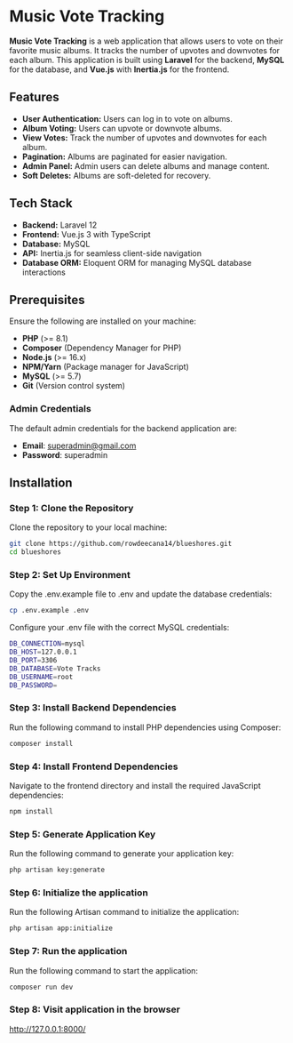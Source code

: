 # Music Vote Tracking

**Music Vote Tracking** is a web application that allows users to vote on their favorite music albums. It tracks the number of upvotes and downvotes for each album. This application is built using **Laravel** for the backend, **MySQL** for the database, and **Vue.js** with **Inertia.js** for the frontend.

## Features

- **User Authentication:** Users can log in to vote on albums.
- **Album Voting:** Users can upvote or downvote albums.
- **View Votes:** Track the number of upvotes and downvotes for each album.
- **Pagination:** Albums are paginated for easier navigation.
- **Admin Panel:** Admin users can delete albums and manage content.
- **Soft Deletes:** Albums are soft-deleted for recovery.

## Tech Stack

- **Backend:** Laravel 12
- **Frontend:** Vue.js 3 with TypeScript
- **Database:** MySQL
- **API:** Inertia.js for seamless client-side navigation
- **Database ORM:** Eloquent ORM for managing MySQL database interactions

## Prerequisites

Ensure the following are installed on your machine:

- **PHP** (>= 8.1)
- **Composer** (Dependency Manager for PHP)
- **Node.js** (>= 16.x)
- **NPM/Yarn** (Package manager for JavaScript)
- **MySQL** (>= 5.7)
- **Git** (Version control system)

### Admin Credentials

The default admin credentials for the backend application are:

- **Email**: superadmin@gmail.com
- **Password**: superadmin

## Installation

### Step 1: Clone the Repository

Clone the repository to your local machine:
```bash
git clone https://github.com/rowdeecana14/blueshores.git
cd blueshores
```

### Step 2: Set Up Environment

Copy the .env.example file to .env and update the database credentials:
```bash
cp .env.example .env
```

Configure your .env file with the correct MySQL credentials:
```bash
DB_CONNECTION=mysql
DB_HOST=127.0.0.1
DB_PORT=3306
DB_DATABASE=Vote Tracks
DB_USERNAME=root
DB_PASSWORD=
```

### Step 3: Install Backend Dependencies

Run the following command to install PHP dependencies using Composer:
```bash
composer install
```

### Step 4: Install Frontend Dependencies

Navigate to the frontend directory and install the required JavaScript dependencies:
```bash
npm install
```

### Step 5: Generate Application Key

Run the following command to generate your application key:
```bash
php artisan key:generate
```

### Step 6: Initialize the application 

Run the following Artisan command to initialize the application:
```bash
php artisan app:initialize
```

### Step 7: Run the application 

Run the following command to start the application:
```bash
composer run dev
```

### Step 8: Visit application in the browser

http://127.0.0.1:8000/